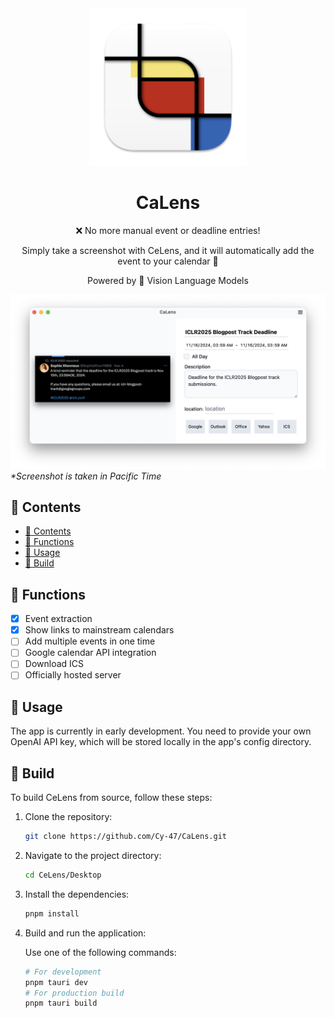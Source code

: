 <div align="center">
 <img src="./Desktop/src-tauri/icons/appicon.png" width=50%>
 <h1>CaLens</h1>

❌ No more manual event or deadline entries!

Simply take a screenshot with CeLens, and it will automatically add the event to your calendar 🚀

Powered by 👀 Vision Language Models

</div>

![CeLens Screenshot](./screenshot.png)
_*Screenshot is taken in Pacific Time_

## :paperclip: Contents

- [:paperclip: Contents](#paperclip-contents)
- [:rocket: Functions](#rocket-functions)
- [:calendar: Usage](#calendar-usage)
- [:hammer: Build](#hammer-build)

## :rocket: Functions

- [x] Event extraction
- [x] Show links to mainstream calendars
- [ ] Add multiple events in one time
- [ ] Google calendar API integration
- [ ] Download ICS
- [ ] Officially hosted server

## :calendar: Usage

The app is currently in early development. You need to provide your own OpenAI API key, which will be stored locally in the app's config directory.

## :hammer: Build

To build CeLens from source, follow these steps:

1. Clone the repository:
   ```sh
   git clone https://github.com/Cy-47/CaLens.git
   ```
2. Navigate to the project directory:
   ```sh
   cd CeLens/Desktop
   ```
3. Install the dependencies:
   ```sh
   pnpm install
   ```
4. Build and run the application:

   Use one of the following commands:

   ```sh
   # For development
   pnpm tauri dev
   # For production build
   pnpm tauri build
   ```
